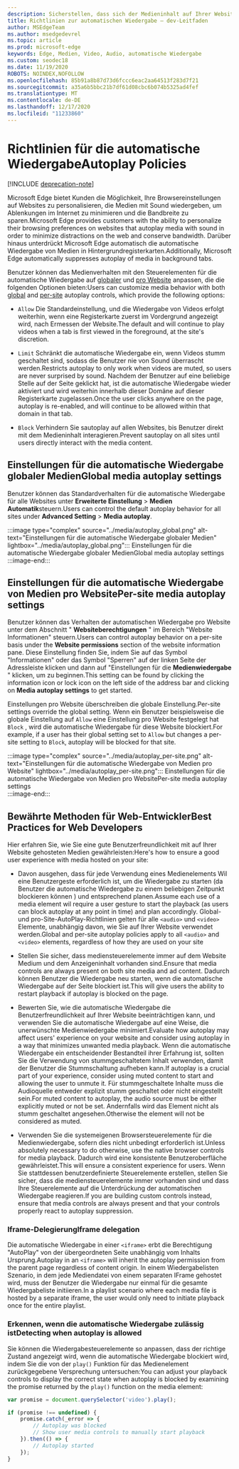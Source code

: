 ```yaml
---
description: Sicherstellen, dass sich der Medieninhalt auf Ihrer Website wie vorgesehen verhält
title: Richtlinien zur automatischen Wiedergabe – dev-Leitfaden
author: MSEdgeTeam
ms.author: msedgedevrel
ms.topic: article
ms.prod: microsoft-edge
keywords: Edge, Medien, Video, Audio, automatische Wiedergabe
ms.custom: seodec18
ms.date: 11/19/2020
ROBOTS: NOINDEX,NOFOLLOW
ms.openlocfilehash: 85b91a8b87d73d6fccc6eac2aa64513f283d7f21
ms.sourcegitcommit: a35a6b5bbc21b7df61d08cbc6b074b5325ad4fef
ms.translationtype: MT
ms.contentlocale: de-DE
ms.lasthandoff: 12/17/2020
ms.locfileid: "11233860"
---
```

# <span data-ttu-id="7e193-104">Richtlinien für die automatische Wiedergabe</span><span class="sxs-lookup"><span data-stu-id="7e193-104">Autoplay Policies</span></span>  

[!INCLUDE [deprecation-note](../../includes/legacy-edge-note.md)]  

<span data-ttu-id="7e193-105">Microsoft Edge bietet Kunden die Möglichkeit, Ihre Browsereinstellungen auf Websites zu personalisieren, die Medien mit Sound wiedergeben, um Ablenkungen im Internet zu minimieren und die Bandbreite zu sparen.</span><span class="sxs-lookup"><span data-stu-id="7e193-105">Microsoft Edge provides customers with the ability to personalize their browsing preferences on websites that autoplay media with sound in order to minimize distractions on the web and conserve bandwidth.</span></span>  <span data-ttu-id="7e193-106">Darüber hinaus unterdrückt Microsoft Edge automatisch die automatische Wiedergabe von Medien in Hintergrundregisterkarten.</span><span class="sxs-lookup"><span data-stu-id="7e193-106">Additionally, Microsoft Edge automatically suppresses autoplay of media in background tabs.</span></span>  

<span data-ttu-id="7e193-107">Benutzer können das Medienverhalten mit den Steuerelementen für die automatische Wiedergabe auf [globaler](#global-media-autoplay-settings) und [pro Website](#per-site-media-autoplay-settings) anpassen, die die folgenden Optionen bieten:</span><span class="sxs-lookup"><span data-stu-id="7e193-107">Users can customize media behavior with both [global](#global-media-autoplay-settings) and [per-site](#per-site-media-autoplay-settings) autoplay controls, which provide the following options:</span></span>  

*   `Allow`  <span data-ttu-id="7e193-108">Die Standardeinstellung, und die Wiedergabe von Videos erfolgt weiterhin, wenn eine Registerkarte zuerst im Vordergrund angezeigt wird, nach Ermessen der Website.</span><span class="sxs-lookup"><span data-stu-id="7e193-108">The default and will continue to play videos when a tab is first viewed in the foreground, at the site's discretion.</span></span>  

*   `Limit`  <span data-ttu-id="7e193-109">Schränkt die automatische Wiedergabe ein, wenn Videos stumm geschaltet sind, sodass die Benutzer nie von Sound überrascht werden.</span><span class="sxs-lookup"><span data-stu-id="7e193-109">Restricts autoplay to only work when videos are muted, so users are never surprised by sound.</span></span>  <span data-ttu-id="7e193-110">Nachdem der Benutzer auf eine beliebige Stelle auf der Seite geklickt hat, ist die automatische Wiedergabe wieder aktiviert und wird weiterhin innerhalb dieser Domäne auf dieser Registerkarte zugelassen.</span><span class="sxs-lookup"><span data-stu-id="7e193-110">Once the user clicks anywhere on the page, autoplay is re-enabled, and will continue to be allowed within that domain in that tab.</span></span>  

*   `Block`  <span data-ttu-id="7e193-111">Verhindern Sie sautoplay auf allen Websites, bis Benutzer direkt mit dem Medieninhalt interagieren.</span><span class="sxs-lookup"><span data-stu-id="7e193-111">Prevent sautoplay on all sites until users directly interact with the media content.</span></span>  

## <span data-ttu-id="7e193-112">Einstellungen für die automatische Wiedergabe globaler Medien</span><span class="sxs-lookup"><span data-stu-id="7e193-112">Global media autoplay settings</span></span>  

<span data-ttu-id="7e193-113">Benutzer können das Standardverhalten für die automatische Wiedergabe für alle Websites unter **Erweiterte Einstellung**  >  **Medien Automatik**steuern.</span><span class="sxs-lookup"><span data-stu-id="7e193-113">Users can control the default autoplay behavior for all sites under **Advanced Setting** > **Media autoplay**.</span></span>  

:::image type="complex" source="../media/autoplay_global.png" alt-text="Einstellungen für die automatische Wiedergabe globaler Medien" lightbox="../media/autoplay_global.png":::
   <span data-ttu-id="7e193-115">Einstellungen für die automatische Wiedergabe globaler Medien</span><span class="sxs-lookup"><span data-stu-id="7e193-115">Global media autoplay settings</span></span>  
:::image-end:::  

## <span data-ttu-id="7e193-116">Einstellungen für die automatische Wiedergabe von Medien pro Website</span><span class="sxs-lookup"><span data-stu-id="7e193-116">Per-site media autoplay settings</span></span>  

<span data-ttu-id="7e193-117">Benutzer können das Verhalten der automatischen Wiedergabe pro Website unter dem Abschnitt " **Websiteberechtigungen** " im Bereich "Website Informationen" steuern.</span><span class="sxs-lookup"><span data-stu-id="7e193-117">Users can control autoplay behavior on a per-site basis under the **Website permissions** section of the website information pane.</span></span>  <span data-ttu-id="7e193-118">Diese Einstellung finden Sie, indem Sie auf das Symbol "Informationen" oder das Symbol "Sperren" auf der linken Seite der Adressleiste klicken und dann auf "Einstellungen für die **Medienwiedergabe** " klicken, um zu beginnen.</span><span class="sxs-lookup"><span data-stu-id="7e193-118">This setting can be found by clicking the information icon or lock icon on the left side of the address bar and clicking on **Media autoplay settings** to get started.</span></span>  

<span data-ttu-id="7e193-119">Einstellungen pro Website überschreiben die globale Einstellung.</span><span class="sxs-lookup"><span data-stu-id="7e193-119">Per-site settings override the global setting.</span></span>  <span data-ttu-id="7e193-120">Wenn ein Benutzer beispielsweise die globale Einstellung auf `Allow` eine Einstellung pro Website festgelegt hat `Block` , wird die automatische Wiedergabe für diese Website blockiert.</span><span class="sxs-lookup"><span data-stu-id="7e193-120">For example, if a user has their global setting set to `Allow` but changes a per-site setting to `Block`, autoplay will be blocked for that site.</span></span>  

:::image type="complex" source="../media/autoplay_per-site.png" alt-text="Einstellungen für die automatische Wiedergabe von Medien pro Website" lightbox="../media/autoplay_per-site.png":::
   <span data-ttu-id="7e193-122">Einstellungen für die automatische Wiedergabe von Medien pro Website</span><span class="sxs-lookup"><span data-stu-id="7e193-122">Per-site media autoplay settings</span></span>  
:::image-end:::  

## <span data-ttu-id="7e193-123">Bewährte Methoden für Web-Entwickler</span><span class="sxs-lookup"><span data-stu-id="7e193-123">Best Practices for Web Developers</span></span>  

<span data-ttu-id="7e193-124">Hier erfahren Sie, wie Sie eine gute Benutzerfreundlichkeit mit auf Ihrer Website gehosteten Medien gewährleisten:</span><span class="sxs-lookup"><span data-stu-id="7e193-124">Here's how to ensure a good user experience with media hosted on your site:</span></span>  

*   <span data-ttu-id="7e193-125">Davon ausgehen, dass für jede Verwendung eines Medienelements Wil eine Benutzergeste erforderlich ist, um die Wiedergabe zu starten \(da Benutzer die automatische Wiedergabe zu einem beliebigen Zeitpunkt blockieren können \) und entsprechend planen.</span><span class="sxs-lookup"><span data-stu-id="7e193-125">Assume each use of a media element wil require a user gesture to start the playback \(as users can block autoplay at any point in time\) and plan accordingly.</span></span>  <span data-ttu-id="7e193-126">Global-und pro-Site-AutoPlay-Richtlinien gelten für alle `<audio>` und `<video>` Elemente, unabhängig davon, wie Sie auf Ihrer Website verwendet werden.</span><span class="sxs-lookup"><span data-stu-id="7e193-126">Global and per-site autoplay policies apply to all `<audio>` and `<video>` elements, regardless of how they are used on your site</span></span>  

*   <span data-ttu-id="7e193-127">Stellen Sie sicher, dass mediensteuerelemente immer auf dem Website Medium und dem Anzeigeninhalt vorhanden sind.</span><span class="sxs-lookup"><span data-stu-id="7e193-127">Ensure that media controls are always present on both site media and ad content.</span></span>  <span data-ttu-id="7e193-128">Dadurch können Benutzer die Wiedergabe neu starten, wenn die automatische Wiedergabe auf der Seite blockiert ist.</span><span class="sxs-lookup"><span data-stu-id="7e193-128">This will give users the ability to restart playback if autoplay is blocked on the page.</span></span>  

*   <span data-ttu-id="7e193-129">Bewerten Sie, wie die automatische Wiedergabe die Benutzerfreundlichkeit auf Ihrer Website beeinträchtigen kann, und verwenden Sie die automatische Wiedergabe auf eine Weise, die unerwünschte Medienwiedergabe minimiert.</span><span class="sxs-lookup"><span data-stu-id="7e193-129">Evaluate how autoplay may affect users' experience on your website and consider using autoplay in a way that minimizes unwanted media playback.</span></span>  <span data-ttu-id="7e193-130">Wenn die automatische Wiedergabe ein entscheidender Bestandteil ihrer Erfahrung ist, sollten Sie die Verwendung von stummgeschaltetem Inhalt verwenden, damit der Benutzer die Stummschaltung aufheben kann.</span><span class="sxs-lookup"><span data-stu-id="7e193-130">If autoplay is a crucial part of your experience, consider using muted content to start and allowing the user to unmute it.</span></span>  <span data-ttu-id="7e193-131">Für stummgeschaltete Inhalte muss die Audioquelle entweder explizit stumm geschaltet oder nicht eingestellt sein.</span><span class="sxs-lookup"><span data-stu-id="7e193-131">For muted content to autoplay, the audio source must be either explicitly muted or not be set.</span></span>  <span data-ttu-id="7e193-132">Andernfalls wird das Element nicht als stumm geschaltet angesehen.</span><span class="sxs-lookup"><span data-stu-id="7e193-132">Otherwise the element will not be considered as muted.</span></span>  

*   <span data-ttu-id="7e193-133">Verwenden Sie die systemeigenen Browsersteuerelemente für die Medienwiedergabe, sofern dies nicht unbedingt erforderlich ist.</span><span class="sxs-lookup"><span data-stu-id="7e193-133">Unless absolutely necessary to do otherwise, use the native browser controls for media playback.</span></span>  <span data-ttu-id="7e193-134">Dadurch wird eine konsistente Benutzeroberfläche gewährleistet.</span><span class="sxs-lookup"><span data-stu-id="7e193-134">This will ensure a consistent experience for users.</span></span>  <span data-ttu-id="7e193-135">Wenn Sie stattdessen benutzerdefinierte Steuerelemente erstellen, stellen Sie sicher, dass die mediensteuerelemente immer vorhanden sind und dass Ihre Steuerelemente auf die Unterdrückung der automatischen Wiedergabe reagieren.</span><span class="sxs-lookup"><span data-stu-id="7e193-135">If you are building custom controls instead, ensure that media controls are always present and that your controls properly react to autoplay suppression.</span></span>  

### <span data-ttu-id="7e193-136">Iframe-Delegierung</span><span class="sxs-lookup"><span data-stu-id="7e193-136">Iframe delegation</span></span>  

<span data-ttu-id="7e193-137">Die automatische Wiedergabe in einer `<iframe>` erbt die Berechtigung "AutoPlay" von der übergeordneten Seite unabhängig vom Inhalts Ursprung.</span><span class="sxs-lookup"><span data-stu-id="7e193-137">Autoplay in an `<iframe>` will inherit the autoplay permission from the parent page regardless of content origin.</span></span>  <span data-ttu-id="7e193-138">In einem Wiedergabelisten Szenario, in dem jede Mediendatei von einem separaten IFrame gehostet wird, muss der Benutzer die Wiedergabe nur einmal für die gesamte Wiedergabeliste initiieren.</span><span class="sxs-lookup"><span data-stu-id="7e193-138">In a playlist scenario where each media file is hosted by a separate iframe, the user would only need to initiate playback once for the entire playlist.</span></span>  

### <span data-ttu-id="7e193-139">Erkennen, wenn die automatische Wiedergabe zulässig ist</span><span class="sxs-lookup"><span data-stu-id="7e193-139">Detecting when autoplay is allowed</span></span>  

<span data-ttu-id="7e193-140">Sie können die Wiedergabesteuerelemente so anpassen, dass der richtige Zustand angezeigt wird, wenn die automatische Wiedergabe blockiert wird, indem Sie die von der `play()` Funktion für das Medienelement zurückgegebene Versprechung untersuchen:</span><span class="sxs-lookup"><span data-stu-id="7e193-140">You can adjust your playback controls to display the correct state when autoplay is blocked by examining the promise returned by the `play()` function on the media element:</span></span>  

```javascript
var promise = document.querySelector('video').play();

if (promise !== undefined) { 
    promise.catch(_error => { 
        // Autoplay was blocked
        // Show user media controls to manually start playback
    }).then(() => { 
        // Autoplay started
    }); 
}
```  
